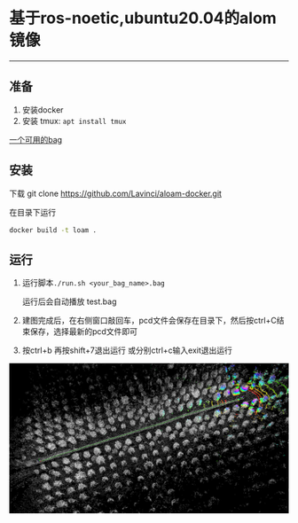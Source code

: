 # 基于ros-noetic,ubuntu20.04的alom镜像
---
## 准备
1. 安装docker
2. 安装 tmux: ``apt install tmux``

[一个可用的bag](https://drive.google.com/file/d/1s05tBQOLNEDDurlg48KiUWxCp-YqYyGH/view)

## 安装
下载
git clone https://github.com/Lavinci/aloam-docker.git

在目录下运行
```bash
docker build -t loam .
```

## 运行
1. 运行脚本``./run.sh <your_bag_name>.bag``

    运行后会自动播放 test.bag

2. 建图完成后，在右侧窗口敲回车，pcd文件会保存在目录下，然后按ctrl+C结束保存，选择最新的pcd文件即可
3. 按ctrl+b 再按shift+7退出运行 或分别ctrl+c输入exit退出运行

![show](assert/screenshot.png)
